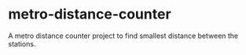 # metro-distance-counter
A metro distance counter project to find smallest distance between the stations.

